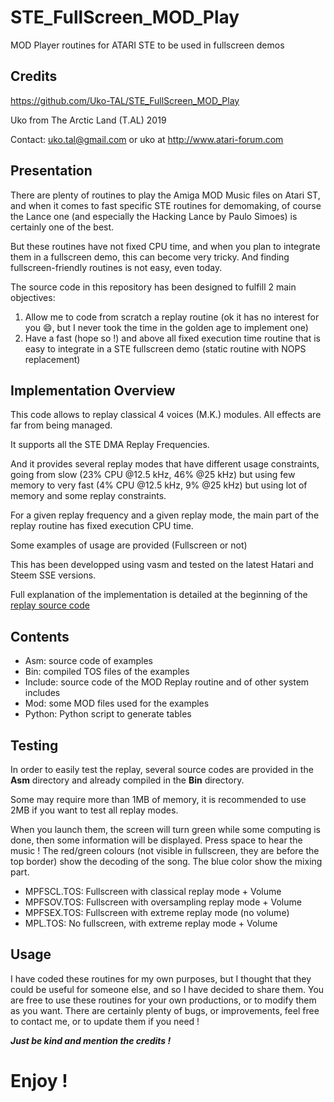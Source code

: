 # STE_FullScreen_MOD_Play
 MOD Player routines for ATARI STE to be used in fullscreen demos

## Credits
https://github.com/Uko-TAL/STE_FullScreen_MOD_Play

Uko from The Arctic Land (T.AL) 2019

Contact: uko.tal@gmail.com or uko at http://www.atari-forum.com

## Presentation
There are plenty of routines to play the Amiga MOD Music files on Atari ST, and when it comes to fast specific STE routines for demomaking, of course the Lance one (and especially the Hacking Lance by Paulo Simoes) is certainly one of the best.

But these routines have not fixed CPU time, and when you plan to integrate them in a fullscreen demo, this can become very tricky.
And finding fullscreen-friendly routines is not easy, even today.

The source code in this repository has been designed to fulfill 2 main objectives:
1. Allow me to code from scratch a replay routine (ok it has no interest for you :smile:, but I never took the time in the golden age to implement one)
2. Have a fast (hope so !) and above all fixed execution time routine that is easy to integrate in a STE fullscreen demo (static routine with NOPS replacement)

## Implementation Overview
This code allows to replay classical 4 voices (M.K.) modules. All effects are far from being managed.

It supports all the STE DMA Replay Frequencies.

And it provides several replay modes that have different usage constraints, going from slow (23% CPU @12.5 kHz, 46% @25 kHz) but using few memory to very fast (4% CPU @12.5 kHz, 9% @25 kHz) but using lot of memory and some replay constraints.

For a given replay frequency and a given replay mode, the main part of the replay routine has fixed execution CPU time.

Some examples of usage are provided (Fullscreen or not)

This has been developped using vasm and tested on the latest Hatari and Steem SSE versions.

Full explanation of the implementation is detailed at the beginning of the [replay source code](https://github.com/Uko-TAL/STE_FullScreen_MOD_Play/blob/master/Include/MODPlay.s) 

## Contents
- Asm: source code of examples
- Bin: compiled TOS files of the examples
- Include: source code of the MOD Replay routine and of other system includes
- Mod: some MOD files used for the examples
- Python: Python script to generate tables

## Testing
In order to easily test the replay, several source codes are provided in the **Asm** directory and already compiled in the **Bin** directory.

Some may require more than 1MB of memory, it is recommended to use 2MB if you want to test all replay modes.

When you launch them, the screen will turn green while some computing is done, then some information will be displayed. Press space to hear the music !
The red/green colours (not visible in fullscreen, they are before the top border) show the decoding of the song.
The blue color show the mixing part.

- MPFSCL.TOS: Fullscreen with classical replay mode + Volume
- MPFSOV.TOS: Fullscreen with oversampling replay mode + Volume
- MPFSEX.TOS: Fullscreen with extreme replay mode (no volume)
- MPL.TOS: No fullscreen, with extreme replay mode + Volume

## Usage 
I have coded these routines for my own purposes, but I thought that they could be useful for someone else, and so I have decided to share them.
You are free to use these routines for your own productions, or to modify them as you want.
There are certainly plenty of bugs, or improvements, feel free to contact me, or to update them if you need ! 

***Just be kind and mention the credits !***


# Enjoy !
